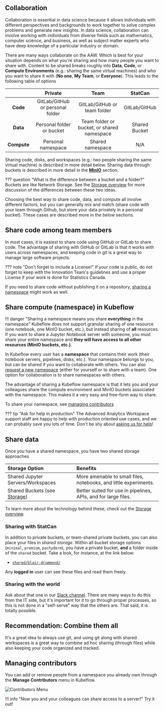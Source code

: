 ## Collaboration

Collaboration is essential in data science because it allows individuals with
different perspectives and backgrounds to work together to solve complex
problems and generate new insights. In data science, collaboration can involve
working with individuals from diverse fields such as mathematics, computer
science, and business, as well as subject matter experts who have deep knowledge
of a particular industry or domain.

There are many ways collaborate on the AAW. Which is best for your situation
depends on what you're sharing and how many people you want to share with.
Content to be shared breaks roughly into **Data**, **Code**, or **Compute
Environments** (e.g.: sharing the same virtual machines) and who you want to
share it with (**No one**, **My Team**, or **Everyone**). This leads to the
following table of options

|             |           **Private**            |                  **Team**                  |  **StatCan**  |
| :---------: | :------------------------------: | :----------------------------------------: | :-----------: |
|  **Code**   | GitLab/GitHub or personal folder |        GitLab/GitHub or team folder        | GitLab/GitHub |
|  **Data**   |    Personal folder or bucket     | Team folder or bucket, or shared namespace | Shared Bucket |
| **Compute** |        Personal namespace        |              Shared namespace              |      N/A      |

Sharing code, disks, and workspaces (e.g.: two people sharing the same virtual
machine) is described in more detail below. Sharing data through buckets is
described in more detail in the **[MinIO](../5-Storage/AzureBlobStorage.md)**
section.

<!-- prettier-ignore -->
??? question "What is the difference between a bucket and a folder?"
    Buckets are like Network Storage. See the [Storage overview](../5-Storage/Overview.md) for more discussion of the differences between these two ideas.

Choosing the best way to share code, data, and compute all involve different
factors, but you can generally mix and match (share code with your team through
Github, but store your data privately in a personal bucket). These cases are
described more in the below sections.

## Share code among team members

In most cases, it is easiest to share code using GitHub or GitLab to share code.
The advantage of sharing with GitHub or GitLab is that it works with users
across namespaces, and keeping code in git is a great way to manage large
software projects.

<!-- prettier-ignore -->
??? note "Don't forget to include a License!"
    If your code is public, do not forget to keep with the Innovation Team's guidelines and use a proper License if your work is done for Statistics Canada.

If you need to share code without publishing it on a repository,
[sharing a namespace](#share-compute-namespace-in-kubeflow) might work as well.

## Share compute (namespace) in Kubeflow

<!-- prettier-ignore -->
!!! danger "Sharing a namespace means you share **everything** in the namespace"
    Kubeflow does not support granular sharing of one resource (one notebook, one MinIO bucket, etc.), but instead sharing of **all** resources. If you want to share a Jupyter Notebook server with someone, you must share your entire namespace and **they will have access to all other resources (MinIO buckets, etc.)**.

In Kubeflow every user has a **namespace** that contains their work (their
notebook servers, pipelines, disks, etc.). Your namespace belongs to you, but
can be shared if you want to collaborate with others. You can also
[request a new namespace](Request-a-Namespace.md) (either for yourself or to
share with a team). One option for collaboration is to share namespaces with
others.

The advantage of sharing a Kubeflow namespace is that it lets you and your
colleagues share the compute environment and MinIO buckets associated with the
namespace. This makes it a very easy and free-form way to share.

To share your namespace, see [managing contributors](#managing-contributors)

<!-- prettier-ignore -->
??? tip "Ask for help in production"
    The Advanced Analytics Workspace support staff are happy to help with production oriented use cases, and we can probably save you lots of time. Don't be shy about [asking us for help](../Help.md)!

## Share data

Once you have a shared namespace, you have two shared storage approaches

| Storage Option                                           | Benefits                                                         |
| :------------------------------------------------------- | :--------------------------------------------------------------- |
| Shared Jupyter Servers/Workspaces                        | More amenable to small files, notebooks, and little experiments. |
| Shared Buckets (see [Storage](../5-Storage/Overview.md)) | Better suited for use in pipelines, APIs, and for large files.   |

To learn more about the technology behind these, check out the
[Storage overview](../5-Storage/Overview.md).

### Sharing with StatCan

In addition to private buckets, or team-shared private buckets, you can also
place your files in _shared storage_. Within all bucket storage options
(`minimal`, `premium`, `pachyderm`), you have a private bucket, **and** a folder
inside of the `shared` bucket. Take a look, for instance, at the link below:

- [`shared/blair-drummond/`](https://minimal-tenant1-minio.covid.cloud.statcan.ca/minio/shared/blair-drummond/)

Any **logged in** user can see these files and read them freely.

### Sharing with the world

Ask about that one in our [Slack channel](https://statcan-aaw.slack.com). There
are many ways to do this from the IT side, but it's important for it to go
through proper processes, so this is not done in a "self-serve" way that the
others are. That said, it is totally possible.

## Recommendation: Combine them all

It's a great idea to always use git, and using git along with shared workspaces
is a great way to combine ad hoc sharing (through files) while also keeping your
code organized and tracked.

## Managing contributors

You can add or remove people from a namespace you already own through the
**Manage Contributors** menu in Kubeflow.

![Contributors Menu](../images/kubeflow_contributors.png)

<!-- prettier-ignore -->
!!! info "Now you and your colleagues can share access to a server!"
    Try it out!

